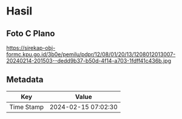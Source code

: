 # Hasil

## Foto C Plano

https://sirekap-obj-formc.kpu.go.id/3b0e/pemilu/pdpr/12/08/01/20/13/1208012013007-20240214-201503--dedd9b37-b50d-4f14-a703-1fdff41c436b.jpg


## Metadata

| Key        | Value               |
| ---------- | ------------------- |
| Time Stamp | 2024-02-15 07:02:30 |



